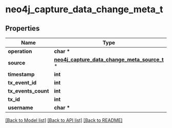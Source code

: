 # neo4j_capture_data_change_meta_t

## Properties
Name | Type | Description | Notes
------------ | ------------- | ------------- | -------------
**operation** | **char \*** |  | 
**source** | [**neo4j_capture_data_change_meta_source_t**](neo4j_capture_data_change_meta_source.md) \* |  | 
**timestamp** | **int** |  | 
**tx_event_id** | **int** |  | 
**tx_events_count** | **int** |  | 
**tx_id** | **int** |  | 
**username** | **char \*** |  | 

[[Back to Model list]](../README.md#documentation-for-models) [[Back to API list]](../README.md#documentation-for-api-endpoints) [[Back to README]](../README.md)


